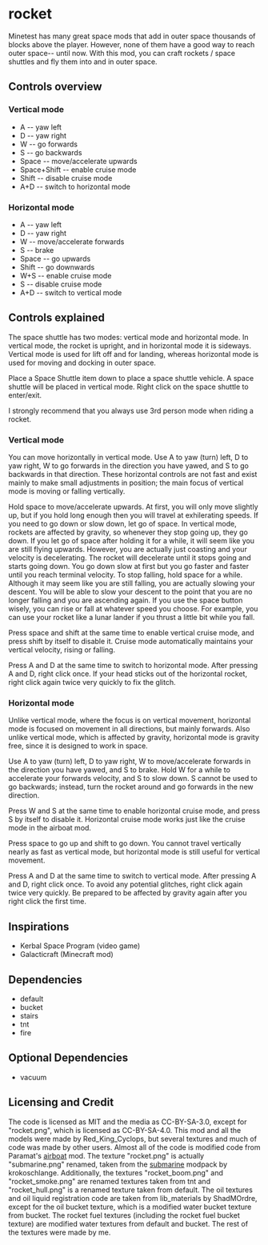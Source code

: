 # rocket

Minetest has many great space mods that add in outer space thousands of blocks above the player. However, none of them have a good way to reach outer space-- until now. With this mod, you can craft rockets / space shuttles and fly them into and in outer space.

## Controls overview

### Vertical mode
* A -- yaw left
* D -- yaw right
* W -- go forwards
* S -- go backwards
* Space -- move/accelerate upwards
* Space+Shift -- enable cruise mode
* Shift -- disable cruise mode
* A+D -- switch to horizontal mode

### Horizontal mode
* A -- yaw left
* D -- yaw right
* W -- move/accelerate forwards
* S -- brake
* Space -- go upwards
* Shift -- go downwards
* W+S -- enable cruise mode
* S -- disable cruise mode
* A+D -- switch to vertical mode

## Controls explained

The space shuttle has two modes: vertical mode and horizontal mode. In vertical mode, the rocket is upright, and in horizontal mode it is sideways. Vertical mode is used for lift off and for landing, whereas horizontal mode is used for moving and docking in outer space.

Place a Space Shuttle item down to place a space shuttle vehicle. A space shuttle will be placed in vertical mode. Right click on the space shuttle to enter/exit.

I strongly recommend that you always use 3rd person mode when riding a rocket.

### Vertical mode
You can move horizontally in vertical mode. Use A to yaw (turn) left, D to yaw right, W to go forwards in the direction you have yawed, and S to go backwards in that direction. These horizontal controls are not fast and exist mainly to make small adjustments in position; the main focus of vertical mode is moving or falling vertically.

Hold space to move/accelerate upwards. At first, you will only move slightly up, but if you hold long enough then you will travel at exhilerating speeds. If you need to go down or slow down, let go of space. In vertical mode, rockets are affected by gravity, so whenever they stop going up, they go down. If you let go of space after holding it for a while, it will seem like you are still flying upwards. However, you are actually just coasting and your velocity is decelerating. The rocket will decelerate until it stops going and starts going down. You go down slow at first but you go faster and faster until you reach terminal velocity. To stop falling, hold space for a while. Although it may seem like you are still falling, you are actually slowing your descent. You will be able to slow your descent to the point that you are no longer falling and you are ascending again. If you use the space button wisely, you can rise or fall at whatever speed you choose. For example, you can use your rocket like a lunar lander if you thrust a little bit while you fall.

Press space and shift at the same time to enable vertical cruise mode, and press shift by itself to disable it. Cruise mode automatically maintains your vertical velocity, rising or falling.

Press A and D at the same time to switch to horizontal mode. After pressing A and D, right click once. If your head sticks out of the horizontal rocket, right click again twice very quickly to fix the glitch.

### Horizontal mode
Unlike vertical mode, where the focus is on vertical movement, horizontal mode is focused on movement in all directions, but mainly forwards. Also unlike vertical mode, which is affected by gravity, horizontal mode is gravity free, since it is designed to work in space.

Use A to yaw (turn) left, D to yaw right, W to move/accelerate forwards in the direction you have yawed, and S to brake. Hold W for a while to accelerate your forwards velocity, and S to slow down. S cannot be used to go backwards; instead, turn the rocket around and go forwards in the new direction.

Press W and S at the same time to enable horizontal cruise mode, and press S by itself to disable it. Horizontal cruise mode works just like the cruise mode in the airboat mod.

Press space to go up and shift to go down. You cannot travel vertically nearly as fast as vertical mode, but horizontal mode is still useful for vertical movement.

Press A and D at the same time to switch to vertical mode. After pressing A and D, right click once. To avoid any potential glitches, right click again twice very quickly. Be prepared to be affected by gravity again after you right click the first time.

## Inspirations
* Kerbal Space Program (video game)
* Galacticraft (Minecraft mod)

## Dependencies
* default
* bucket
* stairs
* tnt
* fire

## Optional Dependencies
* vacuum

## Licensing and Credit
The code is licensed as MIT and the media as CC-BY-SA-3.0, except for "rocket.png", which is licensed as CC-BY-SA-4.0.
This mod and all the models were made by Red_King_Cyclops, but several textures and much of code was made by other users. Almost all of the code is modified code from Paramat's [airboat](https://forum.minetest.net/viewtopic.php?t=20485) mod. The texture "rocket.png" is actually "submarine.png" renamed, taken from the [submarine](https://forum.minetest.net/viewtopic.php?f=9&t=16282) modpack by krokoschlange. Additionally, the textures "rocket_boom.png" and "rocket_smoke.png" are renamed textures taken from tnt and "rocket_hull.png" is a renamed texture taken from default. The oil textures and oil liquid registration code are taken from lib_materials by ShadMOrdre, except for the oil bucket texture, which is a modified water bucket texture from bucket. The rocket fuel textures (including the rocket fuel bucket texture) are modified water textures from default and bucket. The rest of the textures were made by me.